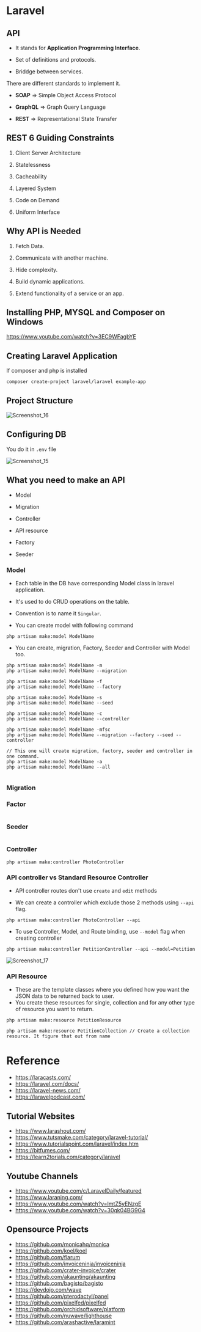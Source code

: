 # Laravel

## API

- It stands for **Application Programming Interface**.

- Set of definitions and protocols.

- Briddge between services. 

There are different standards to implement it.

- **SOAP** => Simple Object Access Protocol

- **GraphQL** => Graph Query Language

- **REST** => Representational State Transfer

## REST 6 Guiding Constraints

1. Client Server Architecture

2. Statelessness

3. Cacheability

4. Layered System

5. Code on Demand

6. Uniform Interface


## Why API is Needed

1. Fetch Data.

2. Communicate with another machine.

3. Hide complexity.

4. Build dynamic applications.

5. Extend functionality of a service or an app.

## Installing PHP, MYSQL and Composer on Windows

https://www.youtube.com/watch?v=3EC9WFagbYE


## Creating Laravel Application

If composer and php is installed

`composer create-project laravel/laravel example-app`

## Project Structure


![Screenshot_16](https://user-images.githubusercontent.com/204423/207503735-27defceb-2989-45e5-b9fb-60c6c38f7ee8.png)


## Configuring DB

You do it in `.env` file


![Screenshot_15](https://user-images.githubusercontent.com/204423/207367579-c5d9378f-f6d7-42e1-ae07-42a077e1f17e.png)

## What you need to make an API

- Model

- Migration

- Controller

- API resource

- Factory

- Seeder

### Model

- Each table in the DB have corresponding Model class in laravel application.

- It's used to do CRUD operations on the table.

- Convention is to name it `Singular`.

- You can create model with following command

```
php artisan make:model ModelName 
```

- You can create, migration, Factory, Seeder and Controller with Model too.

```
php artisan make:model ModelName -m
php artisan make:model ModelName --migration

php artisan make:model ModelName -f
php artisan make:model ModelName --factory

php artisan make:model ModelName -s
php artisan make:model ModelName --seed

php artisan make:model ModelName -c
php artisan make:model ModelName --controller

php artisan make:model ModelName -mfsc
php artisan make:model ModelName --migration --factory --seed --controller

// This one will create migration, factory, seeder and controller in one command.
php artisan make:model ModelName -a
php artisan make:model ModelName --all


```

### Migration



### Factor

```

```

### Seeder

```

```

### Controller

```
php artisan make:controller PhotoController

```

### API controller vs Standard Resource Controller

- API controller routes don't use `create` and `edit` methods

- We can create a controller which exclude those 2 methods using `--api` flag.

```
php artisan make:controller PhotoController --api

```

- To use Controller, Model, and Route binding, use `--model` flag when creating controller

```
php artisan make:controller PetitionController --api --model=Petition

```

![Screenshot_17](https://user-images.githubusercontent.com/204423/207511193-ead5178f-7fb1-41cb-9f6b-998af034806c.png)


### API Resource

- These are the template classes where you defined how you want the JSON data to be returned back to user.
- You create these resources for single, collection and for any other type of resource you want to return.

```
php artisan make:resource PetitionResource

php artisan make:resource PetitionCollection // Create a collection resource. It figure that out from name
```




# Reference

- https://laracasts.com/
- https://laravel.com/docs/
- https://laravel-news.com/
- https://laravelpodcast.com/

## Tutorial Websites
- https://www.larashout.com/
- https://www.tutsmake.com/category/laravel-tutorial/
- https://www.tutorialspoint.com/laravel/index.htm
- https://bitfumes.com/
- https://learn2torials.com/category/laravel

## Youtube Channels

- https://www.youtube.com/c/LaravelDaily/featured
- https://www.laraning.com/
- https://www.youtube.com/watch?v=ImtZ5yENzgE
- https://www.youtube.com/watch?v=30qk04BG9G4


## Opensource Projects

- https://github.com/monicahq/monica
- https://github.com/koel/koel
- https://github.com/flarum
- https://github.com/invoiceninja/invoiceninja
- https://github.com/crater-invoice/crater
- https://github.com/akaunting/akaunting
- https://github.com/bagisto/bagisto
- https://devdojo.com/wave
- https://github.com/pterodactyl/panel
- https://github.com/pixelfed/pixelfed
- https://github.com/orchidsoftware/platform
- https://github.com/nuwave/lighthouse
- https://github.com/arashactive/laramint

